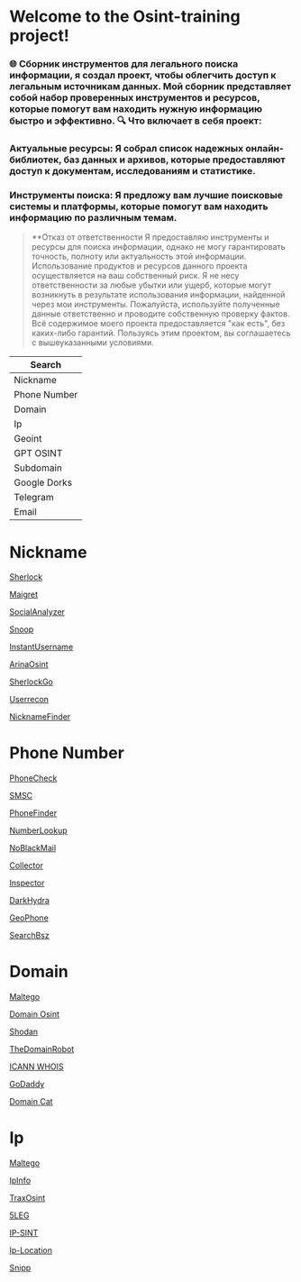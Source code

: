 # Welcome to the Osint-training project!

### 🌐 Сборник инструментов для легального поиска информации, я создал проект, чтобы облегчить доступ к легальным источникам данных. Мой сборник представляет собой набор проверенных инструментов и ресурсов, которые помогут вам находить нужную информацию быстро и эффективно. 🔍 Что включает в себя проект:

### Актуальные ресурсы: Я собрал список надежных онлайн-библиотек, баз данных и архивов, которые предоставляют доступ к документам, исследованиям и статистике.

### Инструменты поиска: Я предложу вам лучшие поисковые системы и платформы, которые помогут вам находить информацию по различным темам.
> **Отказ от ответственности Я предоставляю инструменты и ресурсы для поиска информации, однако не могу гарантировать точность, полноту или актуальность этой информации. Использование продуктов и ресурсов данного проекта осуществляется на ваш собственный риск. Я не несу ответственности за любые убытки или ущерб, которые могут возникнуть в результате использования информации, найденной через мои инструменты. Пожалуйста, используйте полученные данные ответственно и проводите собственную проверку фактов. Всё содержимое моего проекта предоставляется "как есть", без каких-либо гарантий. Пользуясь этим проектом, вы соглашаетесь с вышеуказанными условиями.

| Search                                    | 
|-------------------------------------------|
| Nickname                                  | 
| Phone Number                              |
| Domain                                    | 
| Ip                                        | 
| Geoint                                    |  
| GPT OSINT                                 | 
| Subdomain                                 | 
| Google Dorks                              |
| Telegram                                  |
| Email                                     |


# Nickname

[Sherlock](https://github.com/sherlock-project/sherlock)

[Maigret](https://github.com/soxoj/maigret)

[SocialAnalyzer](https://github.com/qeeqbox/social-analyzer)

[Snoop](https://github.com/snooppr/snoop)

[InstantUsername](https://instantusername.com/)

[ArinaOsint](https://github.com/AlexC-ux/Arina-OSINT-nickname-checker-)

[SherlockGo](https://github.com/mesuutt/sherlock)

[Userrecon](https://github.com/wishihab/userrecon)

[NicknameFinder](https://github.com/restanse/NicknameFinder)



# Phone Number

[PhoneCheck](https://github.com/AlexZiroYT/PhoneCheck)

[SMSC](https://smsc.ru/bulksms/?lnk=46&utm_source=yandex&utm_medium=cpc&utm_campaign=master%7C116588130%7Csearch&utm_content=gid%7C5520972929%7Caid%7C16703644111%7C53887438975_53887438975%7Cmain&utm_term=---autotargeting&pm_source=none&pm_block=premium&pm_position=1&keyword=---autotargeting&yclid=16817881666491514879)

[PhoneFinder](https://my-phone-finder.com/result)

[NumberLookup](https://www.ipqualityscore.com/free-phone-number-lookup)

[NoBlackMail](https://github.com/DataSC3/noblack-mail)

[Collector](https://github.com/galihap76/collector)

[Inspector](https://github.com/N0rz3/Inspector)

[DarkHydra](https://github.com/Euronymou5/Dark-Hydro)

[GeoPhone](https://github.com/evilfeonix/Geo-Phone)

[SearchBsz](https://github.com/AvastrOficial/SearchBsz)


# Domain

[Maltego](https://www.maltego.com/)

[Domain Osint](https://github.com/sdcweb/Domains_OSINT)

[Shodan](Shodan.io)

[TheDomainRobot](https://thedomainrobot.com/)

[ICANN WHOIS](https://lookup.icann.org/en/lookup)

[GoDaddy](https://gcd.com/whois/)

[Domain Cat](https://github.com/DomainTools/DomainCAT)


# Ip 

[Maltego](https://www.maltego.com/)

[IpInfo](https://github.com/AlexZiroYT/IPinfo)

[TraxOsint](https://github.com/N0rz3/TraxOsint)

[5LEG](https://github.com/jomoza/5ELG)

[IP-SINT](https://github.com/t0mxplo1t/IP-OSINT)

[Ip-Location](https://www.iplocation.net/ip-lookup)

[Snipp](https://snipp.ru/tools/ip)



